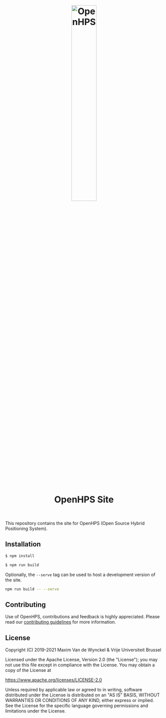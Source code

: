 <h1 align="center">
  <img alt="OpenHPS" src="https://openhps.org/images/logo_text-512.png" width="40%" /><br />
  OpenHPS Site
</h1>

<br />

This repository contains the site for OpenHPS (Open Source Hybrid Positioning System).

## Installation
```bash
$ npm install
```

```bash
$ npm run build
```

Optionally, the ```--serve``` tag can be used to host a development version of the site.
```bash
npm run build -- --serve
```

## Contributing
Use of OpenHPS, contributions and feedback is highly appreciated. Please read our [contributing guidelines](CONTRIBUTING.md) for more information.

## License
Copyright (C) 2019-2021 Maxim Van de Wynckel & Vrije Universiteit Brussel

Licensed under the Apache License, Version 2.0 (the "License"); you may not use this file except in compliance with the License. You may obtain a copy of the License at

https://www.apache.org/licenses/LICENSE-2.0

Unless required by applicable law or agreed to in writing, software distributed under the License is distributed on an "AS IS" BASIS, WITHOUT WARRANTIES OR CONDITIONS OF ANY KIND, either express or implied. See the License for the specific language governing permissions and limitations under the License.